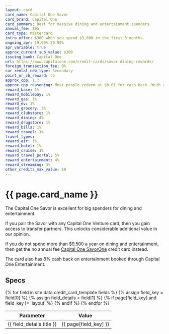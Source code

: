 ```yaml
---
layout: card
card_name: Capital One Savor
card_brand: Capital One
card_summary: Best for massive dining and entertainment spenders.
annual_fee: $95
card_type: Mastercard
intro_offer: $300 when you spend $3,000 in the first 3 months.
ongoing_apr: 19.99%-29.99%
apr_variable: true
approx_current_sub_value: $300
issuing_bank: Capital One
url: https://www.capitalone.com/credit-cards/savor-dining-rewards/
foreign_transaction_fee: 0%
car_rental_cdw_type: Secondary
point_or_cb_reward: cb
approx_cpp: 1.7
approx_cpp_reasoning: Most people redeem at $0.01 for cash back. With a paired Venture card, you can transfer points for more value.
reward_base: 1%
reward_mobilepay: 1%
reward_gas: 1%
reward_ev: 1%
reward_grocery: 3%
reward_clubstore: 1%
reward_dining: 4%
reward_drugstore: 1%
reward_bills: 1%
reward_travel: 1%
travel_types:
reward_air: 1%
reward_hotel: 1%
reward_cruise: 1%
reward_travel_portal: 5%
reward_entertainment: 4%
reward_streaming: 3%
other_credits_max_value: $0
---
```


<h1>{{ page.card_name }}</h1>

The Capital One Savor is excellent for big spenders for dining and entertainment.

If you pair the Savor with any Capital One Venture card, then you gain access to transfer partners. This unlocks considerable additional value in our opinion.

If you do not spend more than $9,500 a year on dining and entertainment, then get the no annual fee [Capital One SavorOne](/_cards/capital-one-savorone) credit card instead.

The card also has 8% cash back on entertainment booked through Capital One Entertainment.

## Specs

<table>
  <thead>
    <tr>
      <th>Parameter</th>
      <th>Value</th>
    </tr>
  </thead>
  <tbody>
    {% for field in site.data.credit_card_template.fields %}
    {% assign field_key = field[0] %}
    {% assign field_details = field[1] %}
    {% if page[field_key] and field_key != 'layout' %}
    <tr>
      <td>{{ field_details.title }}</td>
      <td>{{ page[field_key] }}</td>
    </tr>
    {% endif %}
    {% endfor %}
  </tbody>
</table>
